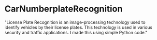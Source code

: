 # CarNumberplateRecognition
"License Plate Recognition is an image-processing technology used to identify vehicles by their license plates. This technology is used in various security and traffic applications. I made this using simple Python code." 

